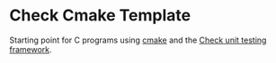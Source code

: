 # Check Cmake Template
Starting point for C programs using [cmake](https://cmake.org/) and the [Check unit testing framework](https://libcheck.github.io/check/).
